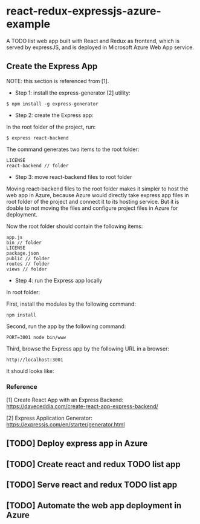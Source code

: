 # react-redux-expressjs-azure-example
A TODO list web app built with React and Redux as frontend, which is served by expressJS, and is deployed in Microsoft Azure Web App service.

## Create the Express App

NOTE: this section is referenced from [1].

* Step 1: install the express-generator [2] utility:

```
$ npm install -g express-generator
```

* Step 2: create the Express app:

In the root folder of the project, run:

```
$ express react-backend
```

The command generates two items to the root folder:

```
LICENSE
react-backend // folder
```

* Step 3: move react-backend files to root folder

Moving react-backend files to the root folder makes it simpler to host the web app in Azure, because Azure would directly take express app files in root folder of the project and connect it to its hosting service. But it is doable to not moving the files and configure project files in Azure for deployment.

Now the root folder should contain the following items:

```
app.js
bin // folder
LICENSE
package.json
public // folder
routes // folder
views // folder
```

* Step 4: run the Express app locally

In root folder:

First, install the modules by the following command:

```
npm install
```

Second, run the app by the following command:

```
PORT=3001 node bin/www
```

Third, browse the Express app by the following URL in a browser:

```
http://localhost:3001
```

It should looks like:



### Reference

[1] Create React App with an Express Backend: https://daveceddia.com/create-react-app-express-backend/

[2] Express Application Generator: https://expressjs.com/en/starter/generator.html

## [TODO] Deploy express app in Azure

## [TODO] Create react and redux TODO list app

## [TODO] Serve react and redux TODO list app

## [TODO] Automate the web app deployment in Azure
